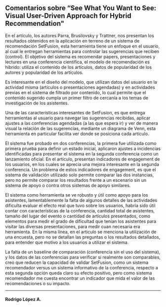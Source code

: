 <h2>Comentarios sobre “See What You Want to See: Visual User-Driven Approach for Hybrid Recommendation"</h2>

En el artículo, los autores Parra, Brusilovsky y Trattner, nos presentan los resultados obtenidos en la aplicación en terreno de un sistema de recomendación SetFusion, esta herramienta tiene un enfoque en el usuario, al cual le entregan herramientas para controlar las sugerencias que reciben (control). El objetivo del sistema es recomendar papers, presentaciones y lectures en una conferencia científica, el modelo de recomendación es hibrido: utiliza el contenido de los artículos, datos de popularidad de los autores y popularidad de los artículos. 

Es interesante en el diseño del modelo, que utilizan datos del usuario en la actividad misma (artículos o presentaciones agendadas) y en actividades previas en el sistema de filtrado por contenido, lo cual permite que el contenido sugerido cumpla un primer filtro de cercanía a los temas de investigación de los asistentes.

Una de las características interesantes de SetFusion, es que entrega herramientas al usuario para navegar las sugerencias recibidas, aplicar ajustes a las conferencias agendadas (a las que espera ir) y ver de manera visual la relación de las sugerencias, mediante un diagrama de Venn, esta herramienta en particular facilita ver donde se posiciona cada artículo.

El sistema fue probado en dos conferencias, la primera fue utilizada como primera prueba para definir un estado inicial, aplicaron ajustes a incidencias identificadas para presentar el sistema en la segunda conferencia como un lanzamiento oficial. En el artículo, presentan indicadores de engagement de los usuarios, en los cuales se aprecia una mejora interesante en la segunda conferencia. Un problema de estos indicadores de engagement, es que el sistema de validación utilizado solo permite comparar las dos instancias, pero no permite comparar los resultados frente a un escenario sin un sistema de apoyo o contra otros sistemas de apoyo similares.

El sistema como herramienta se ve robusto y útil como apoyo para los asistentes, lamentablemente la falta de algunos detalles de las actividades dificulta evaluar el efecto real que tuvo sobre los usuarios, habría sido útil contar con características de la conferencia, cantidad total de asistentes, tamaño del lugar del evento o cantidad de artículos presentados, como elementos  para medir el grado de dificultad que tenían los asistentes para visitar las diversas presentaciones, para medir cuan necesaria era herramienta. En la misma línea, en el articulo se menciona la utilización de una encuesta, pero no se detallan las preguntas o los resultados detallados, para entender que motivo a los usuarios a utilizar el sistema.

La falta de un baseline de comparación (conferencia sin el uso del sistema), y los datos de las conferencias para verificar si realmente son comparables, creo que reducen la capacidad de validar SetFusion, como un sistema recomendador versus un sistema informativo de la conferencia, respecto a esta segunda opción queda claro su efecto positivo, pero como sistema recomendador me cuesta encontrar un indicador que mida el valor de las recomendaciones o su impacto.   


<hr>
<h4>Rodrigo López A.</h4>